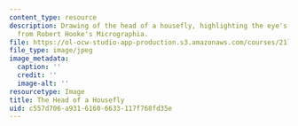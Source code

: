 ```yaml
---
content_type: resource
description: Drawing of the head of a housefly, highlighting the eye's compound structure,
  from Robert Hooke's Micrographia.
file: https://ol-ocw-studio-app-production.s3.amazonaws.com/courses/21l-016-learning-from-the-past-drama-science-performance-spring-2009/c557d706a93161606633117f768fd35e_fly_eye.jpg
file_type: image/jpeg
image_metadata:
  caption: ''
  credit: ''
  image-alt: ''
resourcetype: Image
title: The Head of a Housefly
uid: c557d706-a931-6160-6633-117f768fd35e
---
```

